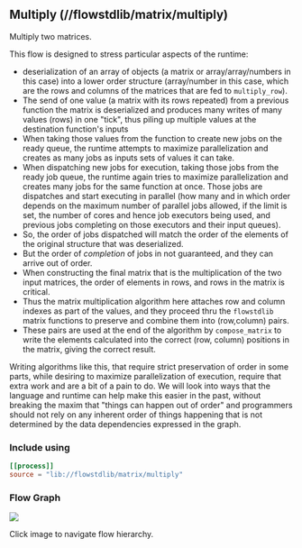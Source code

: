 ## Multiply (//flowstdlib/matrix/multiply)

Multiply two matrices.

This flow is designed to stress particular aspects of the runtime:

* deserialization of an array of objects (a matrix or array/array/numbers in this case) into a lower order
  structure (array/number in this case, which are the rows and columns of the matrices that are fed to `multiply_row`).
* The send of one value (a matrix with its rows repeated) from a previous function the matrix is deserialized and
  produces many writes of many values (rows) in one "tick", thus piling up multiple values at the destination function's
  inputs
* When taking those values from the function to create new jobs on the ready queue, the runtime attempts to maximize
  parallelization and creates as many jobs as inputs sets of values it can take.
* When dispatching new jobs for execution, taking those jobs from the ready job queue, the runtime again tries to
  maximize parallelization and creates many jobs for the same function at once. Those jobs are dispatches and start
  executing in parallel (how many and in which order depends on the maximum number of parallel jobs allowed, if the
  limit
  is set, the number of cores and hence job executors being used, and previous jobs completing on those executors and
  their input queues).
* So, the order of jobs dispatched will match the order of the elements of the original structure that was deserialized.
* But the order of _completion_ of jobs in not guaranteed, and they can arrive out of order.
* When constructing the final matrix that is the multiplication of the two input matrices, the order of elements
  in rows, and rows in the matrix is critical.
* Thus the matrix multiplication algorithm here attaches row and column indexes as part of the values, and they proceed
  thru the `flowstdlib` matrix functions to preserve and combine them into (row,column) pairs.
* These pairs are used at the end of the algorithm by `compose_matrix` to write the elements calculated into the
  correct (row, column) positions in the matrix, giving the correct result.

Writing algorithms like this, that require strict preservation of order in some parts, while desiring to maximize
parallelization of execution, require that extra work and are a bit of a pain to do. We will look into ways
that the language and runtime can help make this easier in the past, without breaking the maxim that
"things can happen out of order" and programmers should not rely on any inherent order of things happening that
is not determined by the data dependencies expressed in the graph.

### Include using

```toml
[[process]]
source = "lib://flowstdlib/matrix/multiply"
```

### Flow Graph

<a href="sequence.dot.svg" target="_blank"><img src="sequence.dot.svg"></a>

Click image to navigate flow hierarchy.